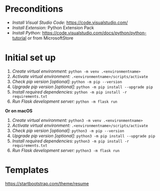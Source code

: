 # Preconditions

* *Install Visual Studio Code:*    https://code.visualstudio.com/
* *Install Extension:*   Python Extension Pack
* *Install Python:*   https://code.visualstudio.com/docs/python/python-tutorial or from  MicrosoftStore

# Initial set up

1. *Create virtual environment:*   ```python -m venv .<environmentname>```
2. *Activate virtual environment:*  ```.<environmentname>/scripts/activate```
3. *Check pip version [optional]:*   ```python -m pip --version```
4. *Upgrade pip version [optional]*:   ```python -m pip install --upgrade pip```
5. *Install required dependencies:*   ```python -m pip install -r requirements.txt```
6. *Run Flask development server:* `python -m flask run`

**Or on macOS**

1. *Create virtual environment:*   ```python3 -m venv .<environmentname>```
2. *Activate virtual environment:*  ```.<environmentname>/scripts/activate```
3. *Check pip version [optional]:*   ```python3 -m pip --version```
4. *Upgrade pip version [optional]*:   ```python3 -m pip install --upgrade pip```
5. *Install required dependencies:*   ```python3 -m pip install -r requirements.txt```
6. *Run Flask development server:* `python3 -m flask run`


# Templates

https://startbootstrap.com/theme/resume